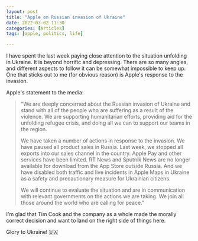 ```yaml
---
layout: post
title: "Apple on Russian invasion of Ukraine"
date: 2022-03-02 11:30
categories: [Articles]
tags: [apple, politics, life]

---
```


I have spent the last week paying close attention to the situation unfolding in Ukraine. It is beyond horrific and depressing. There are so many angles, and different aspects to follow it can be somewhat impossible to keep up. One that sticks out to me (for obvious reason) is Apple's response to the invasion.

Apple's statement to the media:

>"We are deeply concerned about the Russian invasion of Ukraine and stand with all of the people who are
>suffering as a result of the violence. We are supporting humanitarian efforts, providing aid for the unfolding
>refugee crisis, and doing all we can to support our teams in the region.
>
>We have taken a number of actions in response to the invasion. We have paused all product sales in
>Russia. Last week, we stopped all exports into our sales channel in the country. Apple Pay and other
>services have been limited. RT News and Sputnik News are no longer available for download from the App
>Store outside Russia. And we have disabled both traffic and live incidents in Apple Maps in Ukraine as a
>safety and precautionary measure for Ukrainian citizens.
>
>We will continue to evaluate the situation and are in communication with relevant governments on the
>actions we are taking. We join all those around the world who are calling for peace."

I'm glad that Tim Cook and the company as a whole made the morally correct decision and want to land on the right side of things here.

Glory to Ukraine! 🇺🇦

